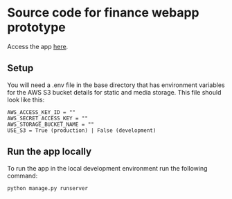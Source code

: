 # Source code for finance webapp prototype

Access the app [here](https://finance-platform-prototype-4ce168540ea9.herokuapp.com/).

## Setup

You will need a .env file in the base directory that has environment variables for the AWS S3 bucket details for static and media storage. This file should look like this:

```
AWS_ACCESS_KEY_ID = ""
AWS_SECRET_ACCESS_KEY = ""
AWS_STORAGE_BUCKET_NAME = ""
USE_S3 = True (production) | False (development)
```

## Run the app locally

To run the app in the local development environment run the following command:

```
python manage.py runserver
```
